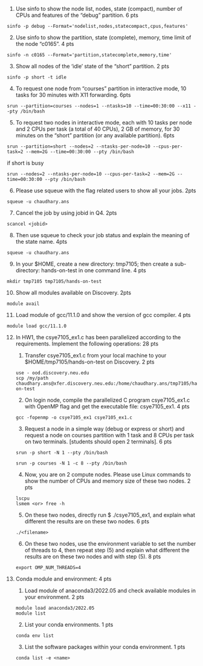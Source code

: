 1. Use sinfo to show the node list, nodes, state (compact), number of CPUs and features of the “debug” partition.                         6 pts
```
sinfo -p debug --Format='nodelist,nodes,statecompact,cpus,features'
```

2. Use sinfo to show the partition, state (complete), memory, time limit of the node “c0165”.                               4 pts
```
sinfo -n c0165 --Format='partition,statecomplete,memory,time'
```

3. Show all nodes of the ‘idle’ state of the “short” partition.        2 pts
```
sinfo -p short -t idle
```

4. To request one node from “courses” partition in interactive mode, 10 tasks for 30 minutes with X11 forwarding.         6pts
```
srun --partition=courses --nodes=1 --ntasks=10 --time=00:30:00 --x11 --pty /bin/bash
```

5. To request two nodes in interactive mode, each with 10 tasks per node and 2 CPUs per task (a total of 40 CPUs), 2 GB of memory, for 30 minutes on the “short” partition (or any available partition).             6pts
```
srun --partition=short --nodes=2 --ntasks-per-node=10 --cpus-per-task=2 --mem=2G --time=00:30:00 --pty /bin/bash
```

if short is busy
```
srun --nodes=2 --ntasks-per-node=10 --cpus-per-task=2 --mem=2G --time=00:30:00 --pty /bin/bash
```

6. Please use squeue with the flag related users to show all your jobs.             2pts
```
squeue -u chaudhary.ans
```

7. Cancel the job by using jobid in Q4.             2pts
```
scancel <jobid>
```

8. Then use squeue to check your job status and explain the meaning of the state name.        4pts
```
squeue -u chaudhary.ans
```

9. In your $HOME, create a new directory: tmp7105; then create a sub-directory: hands-on-test in one command line.               4 pts
```
mkdir tmp7105 tmp7105/hands-on-test
```

10. Show all modules available on Discovery.          2pts
```
module avail
```

11. Load module of gcc/11.1.0 and show the version of gcc compiler.         4 pts
```
module load gcc/11.1.0
```

12. In HW1, the csye7105_ex1.c has been parallelized according to the requirements. Implement the following operations:             28 pts
    1. Transfer csye7105_ex1.c from your local machine to your $HOME/tmp7105/hands-on-test on Discovery.      2 pts
    ```
    use - ood.discovery.neu.edu
    scp /my/path chaudhary.ans@xfer.discovery.neu.edu:/home/chaudhary.ans/tmp7105/hands-on-test
    ```
    2. On login node, compile the parallelized C program csye7105_ex1.c with OpenMP flag and get the executable file: csye7105_ex1.         4 pts
    ```
    gcc -fopenmp -o csye7105_ex1 csye7105_ex1.c
    ```
    3. Request a node in a simple way (debug or express or short) and request a node on courses partition with 1 task and 8 CPUs per task on two terminals. [students should open 2 terminals].          6 pts
    ```
    srun -p short -N 1 --pty /bin/bash
    ```
    ```
    srun -p courses -N 1 -c 8 --pty /bin/bash
    ```
    4. Now, you are on 2 compute nodes. Please use Linux commands to show the number of CPUs and memory size of these two nodes.      2 pts
    ```
    lscpu
    lsmem <or> free -h
    ```
    5. On these two nodes, directly run $ ./csye7105_ex1, and explain what different the results are on these two nodes.       6 pts
    ```
    ./<filename>
    ```
    6. On these two nodes, use the environment variable to set the number of threads to 4, then repeat step (5) and explain what different the results are on these two nodes and with step (5).      8 pts
    ```
    export OMP_NUM_THREADS=4
    ```

13. Conda module and environment:        4 pts
    1. Load module of anaconda3/2022.05 and check available modules in your environment.         2 pts
    ```
    module load anaconda3/2022.05
    module list
    ```
    2. List your conda environments.                 1 pts
    ```
    conda env list 
    ```
    3. List the software packages within your conda environment.      1 pts
    ```
    conda list -e <name>
    ```